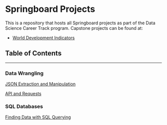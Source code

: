 # Springboard Projects
This is a repository that hosts all Springboard projects as part of the Data Science Career Track program.
Capstone projects can be found at:
- [World Development Indicators](https://github.com/dametreusv/world_development_indicators)


## Table of Contents
---------------------------

### Data Wrangling
[JSON Extraction and Manipulation](https://github.com/dametreusv/Springboard_Data_Science/blob/master/json_data_wrangling/json_data_wrangling.ipynb)

[API and Requests](https://github.com/dametreusv/Springboard_Data_Science/blob/master/API_requests/API_data_wrangling.ipynb)


### SQL Databases
[Finding Data with SQL Querying](https://github.com/dametreusv/Springboard_Data_Science/blob/master/SQL_databases/country_club.sql)
